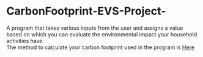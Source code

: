 # CarbonFootprint-EVS-Project-
A program that takes various inputs from the user and assigns a value based on which you can evaluate the environmental impact your household activities have.  
The method to calculate your carbon footprint used in the program is [Here](https://www.wikihow.com/Calculate-Your-Carbon-Footprint)   
